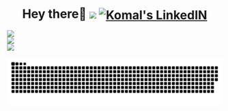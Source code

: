                                
                                          
<div>
<h1 align="center">Hey there🤭 
   <img align="center" src=https://hits.seeyoufarm.com/api/count/incr/badge.svg?url=https%3A%2F%2Fgithub.com%2Fkomal914%2Fhit-counter&count_bg=%2379C83D&title_bg=%23000000&icon=badoo.svg&icon_color=%23E89BFF&title=hits&edge_flat=false)](https://hits.seeyoufarm.com)](https://hits.seeyoufarm.com) />
   <a href="https://twitter.com/KomalKaur99">
<!--   <img align="center" alt="Komal Kaur | Twitter" width="40px" src="https://raw.githubusercontent.com/peterthehan/peterthehan/master/assets/twitter.svg" />
</a> -->
<a href="https://www.linkedin.com/in/kkomal/">
  <img align="center" alt="Komal's LinkedIN" width="40px" src="https://raw.githubusercontent.com/peterthehan/peterthehan/master/assets/linkedin.svg" />
   
</h1>
                                             
                                      
                                         

  
   <img align="left" src="https://github-readme-streak-stats.herokuapp.com/?user=Komal914&theme=github-light&show)"  width="500px"  />
   <img align="left" src="https://github-readme-stats.vercel.app/api?username=komal914&theme=vue&show4&show_icons=true&hide_title=true&text_color=ffbfd8"  width="530px" />
</div>


   
   <img aligh="center"  src="https://media.giphy.com/media/u7x4Qc39eZ4bbus3TR/giphy.gif"  width="200px"  />

![github contribution grid snake animation](https://raw.githubusercontent.com/komal914/komal914/output/github-contribution-grid-snake-dark.svg#gh-dark-mode-only)


  
  







<!---
Komal914/Komal914 is a ✨ special ✨ repository because its `README.md` (this file) appears on your GitHub profile.
You can click the Preview link to take a look at your changes.
--->
